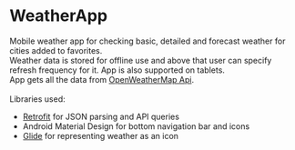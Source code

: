 # WeatherApp
Mobile weather app for checking basic, detailed and forecast weather for cities added to favorites. </br>
Weather data is stored for offline use and above that user can specify refresh frequency for it. App is also supported on tablets. </br>
App gets all the data from [OpenWeatherMap Api](https://openweathermap.org/api). </br></br>
Libraries used:
* [Retrofit](https://square.github.io/retrofit/) for JSON parsing and API queries
* Android Material Design for bottom navigation bar and icons
* [Glide](https://github.com/bumptech/glide) for representing weather as an icon
